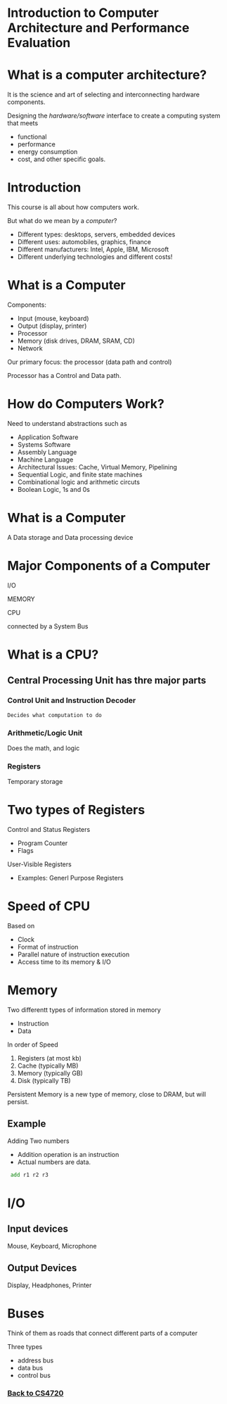 # Introduction to Computer Architecture and Performance Evaluation

# What is a computer architecture?
It is the science and art of selecting and interconnecting hardware components.

Designing the *hardware/software* interface to create a computing system that meets
 - functional
 - performance
 - energy consumption
 - cost, and other specific goals.

 # Introduction

 This course is all about how computers work.

 But what do we mean by a *computer*?
  - Different types: desktops, servers, embedded devices
  - Different uses: automobiles, graphics, finance
  - Different manufacturers: Intel, Apple, IBM, Microsoft
  - Different underlying technologies and different costs!

# What is a Computer
Components:
 - Input (mouse, keyboard)
 - Output (display, printer)
 - Processor
 - Memory (disk drives, DRAM, SRAM, CD)
 - Network

Our primary focus: the processor (data path and control)

Processor has a Control and Data path.

# How do Computers Work?
Need to understand abstractions such as
 - Application Software
 - Systems Software
 - Assembly Language
 - Machine Language
 - Architectural Issues: Cache, Virtual Memory, Pipelining
 - Sequential Logic, and finite state machines
 - Combinational logic and arithmetic circuts
 - Boolean Logic, 1s and 0s

 # What is a Computer

 A Data storage and Data processing device

 # Major Components of a Computer
 I/O

 MEMORY

 CPU

 connected by a System Bus

 # What is a CPU?

 ## Central Processing Unit has thre major parts

 ### Control Unit and Instruction Decoder
    Decides what computation to do

 ### Arithmetic/Logic Unit
 Does the math, and logic
 
 ### Registers
 Temporary storage


 # Two types of Registers

 Control and Status Registers
  - Program Counter
  - Flags

User-Visible Registers

 - Examples: Generl Purpose Registers


# Speed of CPU
Based on
 - Clock
 - Format of instruction
 - Parallel nature of instruction execution
 - Access time to its memory & I/O

# Memory
Two differentt types of information stored in memory
- Instruction
- Data

In order of Speed
 1. Registers (at most kb)
 2. Cache (typically MB)
 3. Memory (typically GB)
 4. Disk (typically TB)

Persistent Memory is a new type of memory, close to DRAM, but will persist.

## Example
Adding Two numbers

 - Addition operation is an instruction
 - Actual numbers are data.
 ```asm
  add r1 r2 r3
 ```

# I/O
## Input devices
Mouse, Keyboard, Microphone

## Output Devices
Display, Headphones, Printer

# Buses
Think of them as roads that connect different parts of a computer

Three types

 - address bus
 - data bus
 - control bus


### [Back to CS4720](%WEBPATH%/classes/cs4720/)
